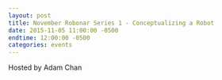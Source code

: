 ```yaml
---
layout: post
title: November Robonar Series 1 - Conceptualizing a Robot
date: 2015-11-05 11:00:00 -0500
endtime: 12:00:00 -0500
categories: events
---
```


Hosted by Adam Chan
